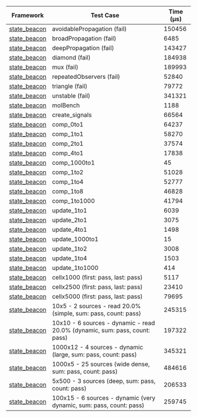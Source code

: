 | Framework | Test Case | Time (μs) |
| --- | --- | --- |
| [state_beacon](https://github.com/jinyus/dart_beacon) | avoidablePropagation (fail) | 150456 |
| [state_beacon](https://github.com/jinyus/dart_beacon) | broadPropagation (fail) | 6485 |
| [state_beacon](https://github.com/jinyus/dart_beacon) | deepPropagation (fail) | 143427 |
| [state_beacon](https://github.com/jinyus/dart_beacon) | diamond (fail) | 184938 |
| [state_beacon](https://github.com/jinyus/dart_beacon) | mux (fail) | 189993 |
| [state_beacon](https://github.com/jinyus/dart_beacon) | repeatedObservers (fail) | 52840 |
| [state_beacon](https://github.com/jinyus/dart_beacon) | triangle (fail) | 79772 |
| [state_beacon](https://github.com/jinyus/dart_beacon) | unstable (fail) | 341321 |
| [state_beacon](https://github.com/jinyus/dart_beacon) | molBench | 1188 |
| [state_beacon](https://github.com/jinyus/dart_beacon) | create_signals | 66564 |
| [state_beacon](https://github.com/jinyus/dart_beacon) | comp_0to1 | 64237 |
| [state_beacon](https://github.com/jinyus/dart_beacon) | comp_1to1 | 58270 |
| [state_beacon](https://github.com/jinyus/dart_beacon) | comp_2to1 | 37574 |
| [state_beacon](https://github.com/jinyus/dart_beacon) | comp_4to1 | 17838 |
| [state_beacon](https://github.com/jinyus/dart_beacon) | comp_1000to1 | 45 |
| [state_beacon](https://github.com/jinyus/dart_beacon) | comp_1to2 | 51028 |
| [state_beacon](https://github.com/jinyus/dart_beacon) | comp_1to4 | 52777 |
| [state_beacon](https://github.com/jinyus/dart_beacon) | comp_1to8 | 46828 |
| [state_beacon](https://github.com/jinyus/dart_beacon) | comp_1to1000 | 41794 |
| [state_beacon](https://github.com/jinyus/dart_beacon) | update_1to1 | 6039 |
| [state_beacon](https://github.com/jinyus/dart_beacon) | update_2to1 | 3075 |
| [state_beacon](https://github.com/jinyus/dart_beacon) | update_4to1 | 1498 |
| [state_beacon](https://github.com/jinyus/dart_beacon) | update_1000to1 | 15 |
| [state_beacon](https://github.com/jinyus/dart_beacon) | update_1to2 | 3008 |
| [state_beacon](https://github.com/jinyus/dart_beacon) | update_1to4 | 1503 |
| [state_beacon](https://github.com/jinyus/dart_beacon) | update_1to1000 | 414 |
| [state_beacon](https://github.com/jinyus/dart_beacon) | cellx1000 (first: pass, last: pass) | 5117 |
| [state_beacon](https://github.com/jinyus/dart_beacon) | cellx2500 (first: pass, last: pass) | 23410 |
| [state_beacon](https://github.com/jinyus/dart_beacon) | cellx5000 (first: pass, last: pass) | 79695 |
| [state_beacon](https://github.com/jinyus/dart_beacon) | 10x5 - 2 sources - read 20.0% (simple, sum: pass, count: pass) | 245315 |
| [state_beacon](https://github.com/jinyus/dart_beacon) | 10x10 - 6 sources - dynamic - read 20.0% (dynamic, sum: pass, count: pass) | 197322 |
| [state_beacon](https://github.com/jinyus/dart_beacon) | 1000x12 - 4 sources - dynamic (large, sum: pass, count: pass) | 345321 |
| [state_beacon](https://github.com/jinyus/dart_beacon) | 1000x5 - 25 sources (wide dense, sum: pass, count: pass) | 484616 |
| [state_beacon](https://github.com/jinyus/dart_beacon) | 5x500 - 3 sources (deep, sum: pass, count: pass) | 206533 |
| [state_beacon](https://github.com/jinyus/dart_beacon) | 100x15 - 6 sources - dynamic (very dynamic, sum: pass, count: pass) | 259745 |

